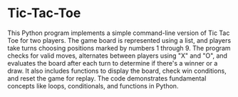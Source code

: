 # Tic-Tac-Toe

This Python program implements a simple command-line version of Tic Tac Toe for two players. The game board is represented using a list, and players take turns choosing positions marked by numbers 1 through 9. The program checks for valid moves, alternates between players using "X" and "O", and evaluates the board after each turn to determine if there's a winner or a draw. It also includes functions to display the board, check win conditions, and reset the game for replay. The code demonstrates fundamental concepts like loops, conditionals, and functions in Python.

